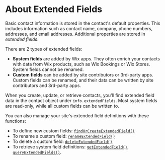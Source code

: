 # About Extended Fields

Basic contact information is stored in the contact's default properties.
This includes information such as
contact name, company, phone numbers, addresses, and  email addresses.
Additional properties are stored in _extended fields_.

There are 2 types of extended fields:

- **System fields** are added by Wix apps.
  They often enrich your contacts with data from Wix products,
  such as Wix Bookings or Wix Stores.
  System fields cannot be renamed.
- **Custom fields** can be added by site contributors or 3rd-party apps.
  Custom fields can be renamed,
  and their data can be written by site contributors and 3rd-party apps.

When you create, update, or retrieve contacts,
you'll find extended field data in the contact object under `info.extendedFields`.
Most system fields are read-only, while all custom fields can be written to.

You can also manage your site's extended field definitions with these functions:

- To define new custom fields:
  [`findOrCreateExtendedField()`](wix-crm-backend/contacts/findorcreateextendedfield)
- To rename a custom field:
  [`renameExtendedField()`](wix-crm-backend/contacts/renameextendedfield)
- To delete a custom field:
  [`deleteExtendedField()`](wix-crm-backend/contacts/deleteextendedfield)
- To retrieve system field definitions:
  [`getExtendedField()`](wix-crm-backend/contacts/getextendedfield),
  [`queryExtendedFields()`](wix-crm-backend/contacts/queryextendedfields).
